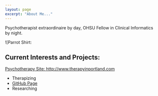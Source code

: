 ```yaml
---
layout: page
excerpt: "About Me..."
---
```


Psychotherapist extraordinaire by day, OHSU Fellow in Clinical Informatics by night. 

![Parrot Shirt: 

## Current Interests and Projects:

[Psychotherapy Site: ]() http://www.therapyinportland.com
- Therapizing
- [GitHub Page](http://lily407.github.io)
- Researching
